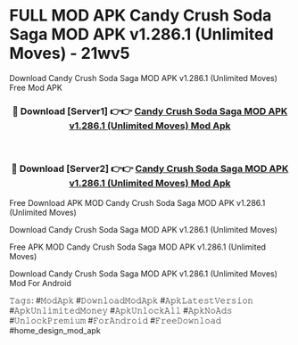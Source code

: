 # FULL MOD APK Candy Crush Soda Saga MOD APK v1.286.1 (Unlimited Moves) - 21wv5
Download Candy Crush Soda Saga MOD APK v1.286.1 (Unlimited Moves) Free Mod APK

<div align="center">
<h3>🔴 Download [Server1] 👉👉 <a href="https://apk-comot.site?title=Candy_Crush_Soda_Saga_MOD_APK_v1.286.1_(Unlimited_Moves)">Candy Crush Soda Saga MOD APK v1.286.1 (Unlimited Moves) Mod Apk</a></h3><br>

<h3>🔴 Download [Server2] 👉👉 <a href="https://apk-comot.site?title=Candy_Crush_Soda_Saga_MOD_APK_v1.286.1_(Unlimited_Moves)">Candy Crush Soda Saga MOD APK v1.286.1 (Unlimited Moves) Mod Apk</a></h3>
</div>


Free Download APK MOD Candy Crush Soda Saga MOD APK v1.286.1 (Unlimited Moves)

Download Candy Crush Soda Saga MOD APK v1.286.1 (Unlimited Moves) 

Free APK MOD Candy Crush Soda Saga MOD APK v1.286.1 (Unlimited Moves) 

Download Candy Crush Soda Saga MOD APK v1.286.1 (Unlimited Moves) Mod For Android

𝚃𝚊𝚐𝚜: #𝙼𝚘𝚍𝙰𝚙𝚔 #𝙳𝚘𝚠𝚗𝚕𝚘𝚊𝚍𝙼𝚘𝚍𝙰𝚙𝚔 #𝙰𝚙𝚔𝙻𝚊𝚝𝚎𝚜𝚝𝚅𝚎𝚛𝚜𝚒𝚘𝚗 #𝙰𝚙𝚔𝚄𝚗𝚕𝚒𝚖𝚒𝚝𝚎𝚍𝙼𝚘𝚗𝚎𝚢 #𝙰𝚙𝚔𝚄𝚗𝚕𝚘𝚌𝚔𝙰𝚕𝚕 #𝙰𝚙𝚔𝙽𝚘𝙰𝚍𝚜 #𝚄𝚗𝚕𝚘𝚌𝚔𝙿𝚛𝚎𝚖𝚒𝚞𝚖 #𝙵𝚘𝚛𝙰𝚗𝚍𝚛𝚘𝚒𝚍 #𝙵𝚛𝚎𝚎𝙳𝚘𝚠𝚗𝚕𝚘𝚊𝚍 #home_design_mod_apk